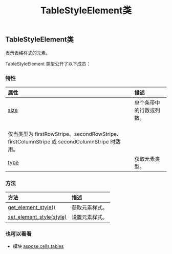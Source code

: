 ﻿---
title: TableStyleElement类
second_title: Aspose.Cells for Python via .NET API 参考文献
description:
type: docs
weight: 70
url: /zh/python-net/aspose.cells.tables/tablestyleelement/
is_root: false
---
## TableStyleElement类
表示表格样式的元素。



TableStyleElement 类型公开了以下成员：

### 特性
|属性|描述|
| :- | :- |
| [size](/cells/zh/python-net/aspose.cells.tables/tablestyleelement/size) |单个条带中的行数或列数。<br/>仅当类型为 firstRowStripe、secondRowStripe、firstColumnStripe 或 secondColumnStripe 时适用。|
| [type](/cells/zh/python-net/aspose.cells.tables/tablestyleelement/type) |获取元素类型。|


### 方法
|方法|描述|
| :- | :- |
| [get_element_style()](/cells/zh/python-net/aspose.cells.tables/tablestyleelement/get_element_style/#) |获取元素样式。|
| [set_element_style(style)](/cells/zh/python-net/aspose.cells.tables/tablestyleelement/set_element_style/#Style) |设置元素样式。|



### 也可以看看
* 模块 [aspose.cells.tables](..)
